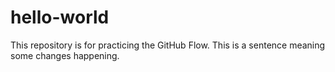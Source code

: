 # hello-world
This repository is for practicing the GitHub Flow.
This is a sentence meaning some changes happening.
